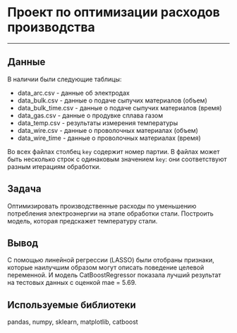  # Проект по оптимизации расходов производства
 ----------------------------------------------------
 ## Данные
 В наличии были следующие таблицы:
   - data_arc.csv - данные об электродах
   - data_bulk.csv - данные о подаче сыпучих материалов (объем)
   - data_bulk_time.csv - данные о подаче сыпучих материалов (время)
   - data_gas.csv - данные о продувке сплава газом
   - data_temp.csv - результаты измерения температуры
   - data_wire.csv - данные о проволочных материалах (объем)
   - data_wire_time - данные о проволочных материалах (время)

 Во всех файлах столбец `key` содержит номер партии. В файлах может быть несколько строк с одинаковым значением `key`: они соответствуют разным итерациям обработки.
 ## Задача
 Оптимизировать производственные расходы по уменьшению потребления электроэнергии на этапе обработки стали. Построить модель, которая предскажет температуру стали.
 ## Вывод
 С помощью линейной регрессии (LASSO) были отобраны признаки, которые наилучшим образом могут описать поведение целевой переменной. И модель CatBoostRegressor показала лучший результат на тестовых данных с оценкой mae = 5.69.
 ## Используемые библиотеки 
 pandas, numpy, sklearn, matplotlib, catboost
